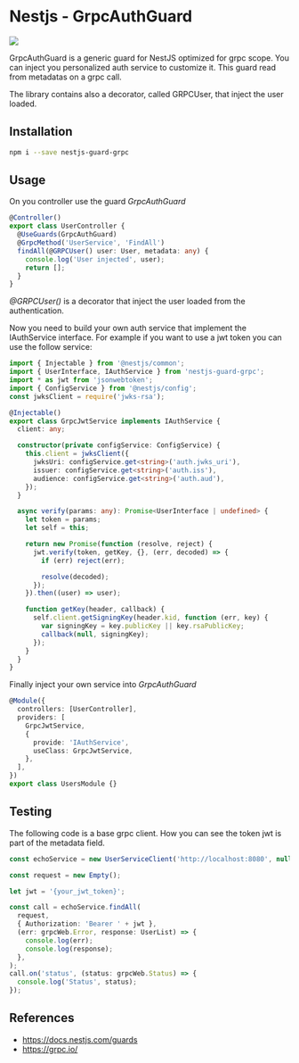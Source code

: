 # Nestjs - GrpcAuthGuard

<img src="https://miro.medium.com/max/4500/1*NMkClP0D2ZkWEXAPHYvy1Q.png">

GrpcAuthGuard is a generic guard for NestJS optimized for grpc scope. You can inject you personalized auth service to customize it. This guard read from metadatas on a grpc call.

The library contains also a decorator, called GRPCUser, that inject the user loaded.

## Installation

```sh
npm i --save nestjs-guard-grpc
```

## Usage

On you controller use the guard _GrpcAuthGuard_

```ts
@Controller()
export class UserController {
  @UseGuards(GrpcAuthGuard)
  @GrpcMethod('UserService', 'FindAll')
  findAll(@GRPCUser() user: User, metadata: any) {
    console.log('User injected', user);
    return [];
  }
}
```

_@GRPCUser()_ is a decorator that inject the user loaded from the authentication.

Now you need to build your own auth service that implement the IAuthService interface. For example if you want to use a jwt token you can use the follow service:

```ts
import { Injectable } from '@nestjs/common';
import { UserInterface, IAuthService } from 'nestjs-guard-grpc';
import * as jwt from 'jsonwebtoken';
import { ConfigService } from '@nestjs/config';
const jwksClient = require('jwks-rsa');

@Injectable()
export class GrpcJwtService implements IAuthService {
  client: any;

  constructor(private configService: ConfigService) {
    this.client = jwksClient({
      jwksUri: configService.get<string>('auth.jwks_uri'),
      issuer: configService.get<string>('auth.iss'),
      audience: configService.get<string>('auth.aud'),
    });
  }

  async verify(params: any): Promise<UserInterface | undefined> {
    let token = params;
    let self = this;

    return new Promise(function (resolve, reject) {
      jwt.verify(token, getKey, {}, (err, decoded) => {
        if (err) reject(err);

        resolve(decoded);
      });
    }).then((user) => user);

    function getKey(header, callback) {
      self.client.getSigningKey(header.kid, function (err, key) {
        var signingKey = key.publicKey || key.rsaPublicKey;
        callback(null, signingKey);
      });
    }
  }
}
```

Finally inject your own service into _GrpcAuthGuard_

```ts
@Module({
  controllers: [UserController],
  providers: [
    GrpcJwtService,
    {
      provide: 'IAuthService',
      useClass: GrpcJwtService,
    },
  ],
})
export class UsersModule {}
```

## Testing

The following code is a base grpc client. How you can see the token jwt is part of the metadata field.

```ts
const echoService = new UserServiceClient('http://localhost:8080', null, null);

const request = new Empty();

let jwt = '{your_jwt_token}';

const call = echoService.findAll(
  request,
  { Authorization: 'Bearer ' + jwt },
  (err: grpcWeb.Error, response: UserList) => {
    console.log(err);
    console.log(response);
  },
);
call.on('status', (status: grpcWeb.Status) => {
  console.log('Status', status);
});
```

## References

- <a href="https://docs.nestjs.com/guards">https://docs.nestjs.com/guards</a>
- <a href="https://grpc.io/">https://grpc.io/</a>
